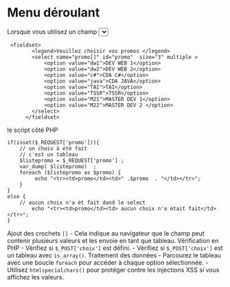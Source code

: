 # Menu déroulant
Lorsque vous utilisez un champ <select> avec multiple, ajoutez des crochets [] à l'attribut name pour indiquer que ce champ envoie un tableau de valeurs.

```
 <fieldset>
        <legend>Veuillez choisir vos promos </legend>
        <select name="promo[]" id="promo"  size="3" multiple >
            <option value="dw1">DEV WEB 1</option>
            <option value="dw2">DEV WEB 2</option>
            <option value="c#">CDA C#</option>
            <option value="java">CDA JAVA</option>
            <option value="TAI">TAI</option>
            <option value="TSSR">TSSR</option>
            <option value="M21">MASTER DEV 1</option>
            <option value="M22">MASTER DEV 2 </option>
        </select>
      </fieldset>
```

le script côté PHP

```
if(isset($_REQUEST['promo'])){
    // un choix à été fait
    // c'est un tableau
    $listepromo = $_REQUEST['promo'] ;
    var_dump( $listepromo)  ;
    foreach ($listepromo as $promo) {
         echo "<tr><td>promo</td><td>" .$promo  . "</td></tr>";
    }
}
else {
    // aucun choix n'a ét fait dand le select
        echo "<tr><td>promo</td><td> aucun choix n'a était fait</td></tr>";
}
```
Ajout des crochets `[]`
    - Cela indique au navigateur que le champ peut contenir plusieurs valeurs et les envoie en tant que tableau.
Vérification en PHP
    - Vérifiez si `$_POST['choix']` est défini.
    - Vérifiez si `$_POST['choix']` est un tableau avec `is_array()`.
Traitement des données
    - Parcourez le tableau avec une boucle `foreach` pour accéder à chaque option sélectionnée.
    - Utilisez `htmlspecialchars()` pour protéger contre les injections XSS si vous affichez les valeurs.

